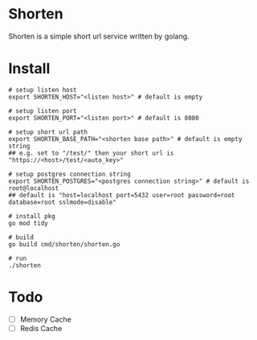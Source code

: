 # Shorten

Shorten is a simple short url service written by golang.

# Install

```shell
# setup listen host
export SHORTEN_HOST="<listen host>" # default is empty

# setup listen port
export SHORTEN_PORT="<listen port>" # default is 8080

# setup short url path
export SHORTEN_BASE_PATH="<shorten base path>" # default is empty string
## e.g. set to "/test/" then your short url is "https://<host>/test/<auto_key>"

# setup postgres connection string
export SHORTEN_POSTGRES="<postgres connection string>" # default is root@localhost
## default is "host=localhost port=5432 user=root password=root database=root sslmode=disable"

# install pkg
go mod tidy

# build
go build cmd/shorten/shorten.go

# run
./shorten
```

# Todo

- [ ] Memory Cache
- [ ] Redis Cache
